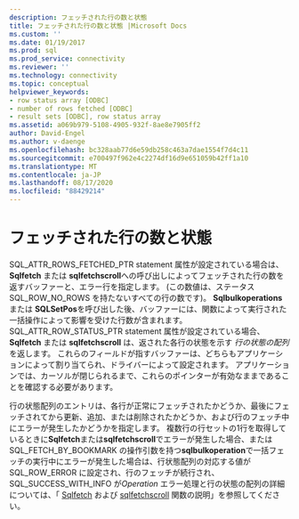 ```yaml
---
description: フェッチされた行の数と状態
title: フェッチされた行の数と状態 |Microsoft Docs
ms.custom: ''
ms.date: 01/19/2017
ms.prod: sql
ms.prod_service: connectivity
ms.reviewer: ''
ms.technology: connectivity
ms.topic: conceptual
helpviewer_keywords:
- row status array [ODBC]
- number of rows fetched [ODBC]
- result sets [ODBC], row status array
ms.assetid: a069b979-5108-4905-932f-8ae8e7905ff2
author: David-Engel
ms.author: v-daenge
ms.openlocfilehash: bc328aab77d6e59db258c463a7dae1554f7d4c11
ms.sourcegitcommit: e700497f962e4c2274df16d9e651059b42ff1a10
ms.translationtype: MT
ms.contentlocale: ja-JP
ms.lasthandoff: 08/17/2020
ms.locfileid: "88429214"
---
```

# <a name="number-of-rows-fetched-and-status"></a>フェッチされた行の数と状態
SQL_ATTR_ROWS_FETCHED_PTR statement 属性が設定されている場合は、 **Sqlfetch** または **sqlfetchscroll**への呼び出しによってフェッチされた行の数を返すバッファーと、エラー行を指定します。 (この数値は、ステータス SQL_ROW_NO_ROWS を持たないすべての行の数です)。 **Sqlbulkoperations** または **SQLSetPos**を呼び出した後、バッファーには、関数によって実行された一括操作によって影響を受けた行数が含まれます。 SQL_ATTR_ROW_STATUS_PTR statement 属性が設定されている場合、 **Sqlfetch** または **sqlfetchscroll** は、返された各行の状態を示す *行の状態の配列* を返します。 これらのフィールドが指すバッファーは、どちらもアプリケーションによって割り当てられ、ドライバーによって設定されます。 アプリケーションでは、カーソルが閉じられるまで、これらのポインターが有効なままであることを確認する必要があります。  
  
 行の状態配列のエントリは、各行が正常にフェッチされたかどうか、最後にフェッチされてから更新、追加、または削除されたかどうか、および行のフェッチ中にエラーが発生したかどうかを指定します。 複数行の行セットの1行を取得しているときに**Sqlfetch**または**sqlfetchscroll**でエラーが発生した場合、または SQL_FETCH_BY_BOOKMARK の操作引数を持つ**sqlbulkoperation**で一括フェッチの実行中にエラーが発生した場合は、行状態配列の対応する値が SQL_ROW_ERROR に設定され、行のフェッチが続行され、SQL_SUCCESS_WITH_INFO が*Operation* エラー処理と行の状態の配列の詳細については、「 [Sqlfetch](../../../odbc/reference/syntax/sqlfetch-function.md) および [sqlfetchscroll](../../../odbc/reference/syntax/sqlfetchscroll-function.md) 関数の説明」を参照してください。
